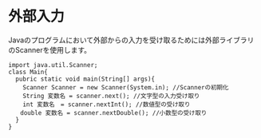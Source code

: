 # 外部入力
Javaのプログラムにおいて外部からの入力を受け取るためには外部ライブラリのScannerを使用します。
```
import java.util.Scanner;
class Main{
  pubric static void main(String[] args){
    Scanner Scanner = new Scanner(System.in); //Scannerの初期化
    String 変数名 = scanner.next(); //文字型の入力受け取り
    int 変数名　= scanner.nextInt(); //数値型の受け取り
　　double 変数名 = scanner.nextDouble(); //小数型の受け取り
  }
}
```
